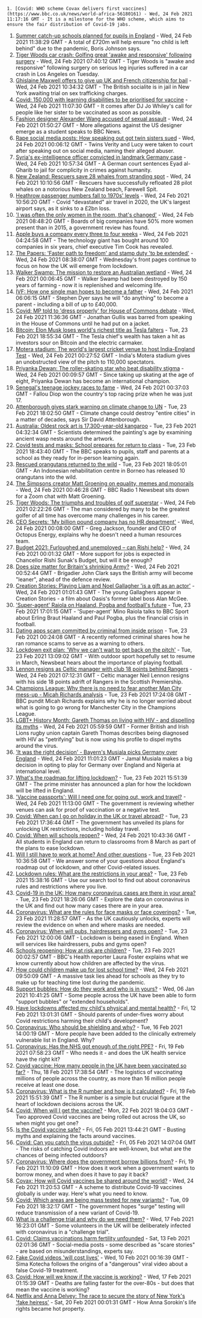 
    1. [Covid: WHO scheme Covax delivers first vaccines](https://www.bbc.co.uk/news/world-africa-56180161) - Wed, 24 Feb 2021 11:17:16 GMT - It is a milestone for the WHO scheme, which aims to ensure the fair distribution of Covid-19 jabs.
1. [Summer catch-up schools planned for pupils in England](https://www.bbc.co.uk/news/education-56175893) - Wed, 24 Feb 2021 11:38:29 GMT - A total of £720m will help ensure "no child is left behind" due to the pandemic, Boris Johnson says.
1. [Tiger Woods car crash: Golfing great 'awake and responsive' following surgery](https://www.bbc.co.uk/sport/golf/56172067) - Wed, 24 Feb 2021 07:40:12 GMT - Tiger Woods is "awake and responsive" following surgery on serious leg injuries suffered in a car crash in Los Angeles on Tuesday.
1. [Ghislaine Maxwell offers to give up UK and French citizenship for bail](https://www.bbc.co.uk/news/world-us-canada-56181754) - Wed, 24 Feb 2021 10:34:32 GMT - The British socialite is in jail in New York awaiting trial on sex trafficking charges.
1. [Covid: 150,000 with learning disabilities to be prioritised for vaccine](https://www.bbc.co.uk/news/health-56181154) - Wed, 24 Feb 2021 11:07:30 GMT - It comes after DJ Jo Whiley's call for people like her sister to be vaccinated as soon as possible.
1. [Fashion designer Alexander Wang accused of sexual assault](https://www.bbc.co.uk/news/entertainment-arts-56174310) - Wed, 24 Feb 2021 01:50:27 GMT - More allegations against the US designer emerge as a student speaks to BBC News.
1. [Rape social media posts: How speaking out got twin sisters sued](https://www.bbc.co.uk/news/uk-56173394) - Wed, 24 Feb 2021 00:06:12 GMT - Twins Verity and Lucy were taken to court after speaking out on social media, naming their alleged abuser.
1. [Syria's ex-intelligence officer convicted in landmark Germany case](https://www.bbc.co.uk/news/world-europe-56160486) - Wed, 24 Feb 2021 10:57:34 GMT - A German court sentences Eyad al-Gharib to jail for complicity in crimes against humanity.
1. [New Zealand: Rescuers save 28 whales from stranding spot](https://www.bbc.co.uk/news/world-asia-56181866) - Wed, 24 Feb 2021 10:10:56 GMT - Rescuers have successfully refloated 28 pilot whales on a notorious New Zealand beach, Farewell Spit.
1. [Heathrow passenger numbers fall to 1970s' levels](https://www.bbc.co.uk/news/business-56176403) - Wed, 24 Feb 2021 10:56:20 GMT - Covid "devastated" air travel in 2020, the UK's largest airport says, as it sinks to a £2bn loss.
1. ['I was often the only women in the room, that's changed'](https://www.bbc.co.uk/news/business-56172775) - Wed, 24 Feb 2021 08:48:20 GMT - Boards of big companies have 50% more women present than in 2015, a government review has found.
1. [Apple buys a company every three to four weeks](https://www.bbc.co.uk/news/business-56178792) - Wed, 24 Feb 2021 04:24:58 GMT - The technology giant has bought around 100 companies in six years, chief executive Tim Cook has revealed.
1. [The Papers: 'Faster path to freedom' and stamp duty 'to be extended'](https://www.bbc.co.uk/news/blogs-the-papers-56177366) - Wed, 24 Feb 2021 08:38:07 GMT - Wednesday's front pages continue to focus on how the UK will emerge from lockdown.
1. [Walker Swamp: The mission to restore an Australian wetland](https://www.bbc.co.uk/news/world-australia-56151304) - Wed, 24 Feb 2021 00:06:45 GMT - Walker Swamp had been destroyed by 150 years of farming - now it is replenished and welcoming life.
1. [IVF: How one single man hopes to become a father](https://www.bbc.co.uk/news/uk-wales-56162721) - Wed, 24 Feb 2021 06:06:15 GMT - Stephen Dyer says he will "do anything" to become a parent - including a bill of up to £40,000.
1. [Covid: MP told to 'dress properly' for House of Commons debate](https://www.bbc.co.uk/news/uk-56180675) - Wed, 24 Feb 2021 11:36:36 GMT - Jonathan Gullis was barred from speaking in the House of Commons until he had put on a jacket.
1. [Bitcoin: Elon Musk loses world's richest title as Tesla falters](https://www.bbc.co.uk/news/business-56174404) - Tue, 23 Feb 2021 18:55:34 GMT - The Tesla chief's wealth has taken a hit as investors sour on Bitcoin and the electric carmaker.
1. [Motera stadium: The world's largest cricket venue to host India-England Test](https://www.bbc.co.uk/news/world-asia-india-56165699) - Wed, 24 Feb 2021 00:27:52 GMT - India's Motera stadium gives an unobstructed view of the pitch to 110,000 spectators.
1. [Priyanka Dewan: The roller-skating star who beat disability stigma](https://www.bbc.co.uk/news/world-asia-india-56080312) - Wed, 24 Feb 2021 00:09:57 GMT - Since taking up skating at the age of eight, Priyanka Dewan has become an international champion.
1. [Senegal's teenage jockey races to fame](https://www.bbc.co.uk/news/in-pictures-56127799) - Wed, 24 Feb 2021 00:37:03 GMT - Fallou Diop won the country's top racing prize when he was just 17.
1. [Attenborough gives stark warning on climate change to UN](https://www.bbc.co.uk/news/science-environment-56175714) - Tue, 23 Feb 2021 18:02:50 GMT - Climate change could destroy "entire cities" in a matter of decades, says Sir David Attenborough.
1. [Australia: Oldest rock art is 17,300-year-old kangaroo](https://www.bbc.co.uk/news/world-australia-56164484) - Tue, 23 Feb 2021 04:32:34 GMT - Scientists determined the painting's age by examining ancient wasp nests around the artwork.
1. [Covid tests and masks: School prepares for return to class](https://www.bbc.co.uk/news/education-56169407) - Tue, 23 Feb 2021 18:43:40 GMT - The BBC speaks to pupils, staff and parents at a school as they ready for in-person learning again.
1. [Rescued orangutans returned to the wild](https://www.bbc.co.uk/news/world-asia-56175417) - Tue, 23 Feb 2021 18:05:01 GMT - An Indonesian rehabilitation centre in Borneo has released 10 orangutans into the wild.
1. [The Simpsons creator Matt Groening on equality, memes and monorails](https://www.bbc.co.uk/news/newsbeat-56024683) - Wed, 24 Feb 2021 00:46:28 GMT - BBC Radio 1 Newsbeat sits down for a Zoom chat with Matt Groening.
1. [Tiger Woods: The triumphs and troubles of golf superstar](https://www.bbc.co.uk/news/world-us-canada-56177816) - Wed, 24 Feb 2021 02:22:26 GMT - The man considered by many to be the greatest golfer of all time has overcome many challenges in his career.
1. [CEO Secrets: 'My billion pound company has no HR department'](https://www.bbc.co.uk/news/business-56130187) - Wed, 24 Feb 2021 00:08:00 GMT - Greg Jackson, founder and CEO of Octopus Energy, explains why he doesn't need a human resources team.
1. [Budget 2021: Furloughed and unemployed – can Rishi help?](https://www.bbc.co.uk/news/business-56104411) - Wed, 24 Feb 2021 00:01:32 GMT - More support for jobs is expected in Chancellor Rishi Sunak's Budget, but will it be enough?
1. [Does size matter for Britain's shrinking Army?](https://www.bbc.co.uk/news/uk-56007073) - Wed, 24 Feb 2021 00:52:44 GMT - Brigadier John Clark says the British army will become "leaner", ahead of the defence review.
1. [Creation Stories: Playing Liam and Noel Gallagher 'is a gift as an actor'](https://www.bbc.co.uk/news/entertainment-arts-55730195) - Wed, 24 Feb 2021 01:01:43 GMT - The young Gallaghers appear in Creation Stories - a film about Oasis's former label boss Alan McGee.
1. ['Super-agent' Raiola on Haaland, Pogba and football's future](https://www.bbc.co.uk/sport/football/56168683) - Tue, 23 Feb 2021 17:01:15 GMT - 'Super-agent' Mino Raiola talks to BBC Sport about Erling Braut Haaland and Paul Pogba, plus the financial crisis in football.
1. [Dating apps scam committed by criminal from inside prison](https://www.bbc.co.uk/news/technology-56127488) - Tue, 23 Feb 2021 00:24:08 GMT - A recently reformed criminal shares how he ran romance scams to serve as a warning to others.
1. [Lockdown exit plan: 'Why we can't wait to get back on the pitch'](https://www.bbc.co.uk/news/newsbeat-56101175) - Tue, 23 Feb 2021 13:09:02 GMT - With outdoor sport hopefully set to resume in March, Newsbeat hears about the importance of playing football.
1. [Lennon resigns as Celtic manager with club 18 points behind Rangers](https://www.bbc.co.uk/sport/football/55130253) - Wed, 24 Feb 2021 07:12:31 GMT - Celtic manager Neil Lennon resigns with his side 18 points adrift of Rangers in the Scottish Premiership.
1. [Champions League: Why there is no need to fear another Man City mess-up - Micah Richards analysis](https://www.bbc.co.uk/sport/football/56126957) - Tue, 23 Feb 2021 17:24:08 GMT - BBC pundit Micah Richards explains why he is no longer worried about what is going to go wrong for Manchester City in the Champions League.
1. [LGBT+ History Month: Gareth Thomas on living with HIV - and dispelling its myths](https://www.bbc.co.uk/sport/rugby-union/56133248) - Wed, 24 Feb 2021 05:59:59 GMT - Former British and Irish Lions rugby union captain Gareth Thomas describes being diagnosed with HIV as "petrifying" but is now using his profile to dispel myths around the virus.
1. ['It was the right decision' - Bayern's Musiala picks Germany over England](https://www.bbc.co.uk/sport/football/56176585) - Wed, 24 Feb 2021 11:01:23 GMT - Jamal Musiala makes a big decision in opting to play for Germany over England and Nigeria at international level.
1. [What's the roadmap for lifting lockdown?](https://www.bbc.co.uk/news/explainers-52530518) - Tue, 23 Feb 2021 15:51:39 GMT - The prime minister has announced a plan for how the lockdown will be lifted in England.
1. ['Vaccine passports': Will I need one for going out, work and travel?](https://www.bbc.co.uk/news/explainers-55718553) - Wed, 24 Feb 2021 11:13:00 GMT - The government is reviewing whether venues can ask for proof of vaccination or a negative test.
1. [Covid: When can I go on holiday in the UK or travel abroad?](https://www.bbc.co.uk/news/explainers-52646738) - Tue, 23 Feb 2021 17:36:44 GMT - The government has unveiled its plans for unlocking UK restrictions, including holiday travel.
1. [Covid: When will schools reopen?](https://www.bbc.co.uk/news/education-51643556) - Wed, 24 Feb 2021 10:43:36 GMT - All students in England can return to classrooms from 8 March as part of the plans to ease lockdown.
1. [Will I still have to work at home? And other questions](https://www.bbc.co.uk/news/world-asia-china-51176409) - Tue, 23 Feb 2021 10:36:58 GMT - We answer some of your questions about England's roadmap out of lockdown, and other Covid-related issues.
1. [Lockdown rules: What are the restrictions in your area?](https://www.bbc.co.uk/news/uk-54373904) - Tue, 23 Feb 2021 15:38:16 GMT - Use our search tool to find out about coronavirus rules and restrictions where you live.
1. [Covid-19 in the UK: How many coronavirus cases are there in your area?](https://www.bbc.co.uk/news/uk-51768274) - Tue, 23 Feb 2021 18:26:06 GMT - Explore the data on coronavirus in the UK and find out how many cases there are in your area.
1. [Coronavirus: What are the rules for face masks or face coverings?](https://www.bbc.co.uk/news/health-51205344) - Tue, 23 Feb 2021 11:28:57 GMT - As the UK cautiously unlocks, experts will review the evidence on when and where masks are needed.
1. [Coronavirus: When will pubs, hairdressers and gyms open?](https://www.bbc.co.uk/news/explainers-53349989) - Tue, 23 Feb 2021 12:00:06 GMT - Lockdown is being eased in England. When will services like hairdressers, pubs and gyms open?
1. [Schools reopening: How at risk are children?](https://www.bbc.co.uk/news/explainers-52777244) - Tue, 23 Feb 2021 00:02:57 GMT - BBC's Health reporter Laura Foster explains what we know currently about how children are affected by the virus.
1. [How could children make up for lost school time?](https://www.bbc.co.uk/news/explainers-55938837) - Wed, 24 Feb 2021 09:50:09 GMT - A massive task lies ahead for schools as they try to make up for teaching time lost during the pandemic.
1. [Support bubbles: How do they work and who is in yours?](https://www.bbc.co.uk/news/health-52637354) - Wed, 06 Jan 2021 10:41:25 GMT - Some people across the UK have been able to form "support bubbles" or "extended households".
1. [Have lockdowns affected my child's physical and mental health?](https://www.bbc.co.uk/news/explainers-55936928) - Fri, 12 Feb 2021 13:01:31 GMT - Should parents of under-fives worry about Covid restrictions harming their child's development?
1. [Coronavirus: Who should be shielding and why?](https://www.bbc.co.uk/news/health-51997151) - Tue, 16 Feb 2021 14:00:19 GMT - More people have been added to the clinically extremely vulnerable list in England. Why?
1. [Coronavirus: Has the NHS got enough of the right PPE?](https://www.bbc.co.uk/news/health-52254745) - Fri, 19 Feb 2021 07:58:23 GMT - Who needs it - and does the UK health service have the right kit?
1. [Covid vaccine: How many people in the UK have been vaccinated so far?](https://www.bbc.co.uk/news/health-55274833) - Thu, 18 Feb 2021 17:38:54 GMT - The logistics of vaccinating millions of people across the country, as more than 16 million people receive at least one dose.
1. [Coronavirus: What is the R number and how is it calculated?](https://www.bbc.co.uk/news/health-52473523) - Fri, 19 Feb 2021 15:51:39 GMT - The R number is a simple but crucial figure at the heart of lockdown decisions across the UK.
1. [Covid: When will I get the vaccine?](https://www.bbc.co.uk/news/health-55045639) - Mon, 22 Feb 2021 18:04:03 GMT - Two approved Covid vaccines are being rolled out across the UK, so when might you get one?
1. [Is the Covid vaccine safe?](https://www.bbc.co.uk/news/health-55056016) - Fri, 05 Feb 2021 13:44:21 GMT - Busting myths and explaining the facts around vaccines.
1. [Covid: Can you catch the virus outside?](https://www.bbc.co.uk/news/explainers-55680305) - Fri, 05 Feb 2021 14:07:04 GMT - The risks of catching Covid indoors are well-known, but what are the chances of being infected outdoors?
1. [Coronavirus: Where does the government borrow billions from?](https://www.bbc.co.uk/news/business-50504151) - Fri, 19 Feb 2021 11:10:09 GMT - How does it work when a government wants to borrow money, and when does it have to pay it back?
1. [Covax: How will Covid vaccines be shared around the world?](https://www.bbc.co.uk/news/world-55795297) - Wed, 24 Feb 2021 11:20:53 GMT - A scheme to distribute Covid-19 vaccines globally is under way. Here's what you need to know.
1. [Covid: Which areas are being mass tested for new variants?](https://www.bbc.co.uk/news/explainers-54872039) - Tue, 09 Feb 2021 18:32:17 GMT - The government hopes "surge" testing will reduce transmission of a new variant of Covid-19.
1. [What is a challenge trial and why do we need them?](https://www.bbc.co.uk/news/health-56098344) - Wed, 17 Feb 2021 16:23:01 GMT - Some volunteers in the UK will be deliberately infected with coronavirus in a "challenge trial".
1. [Covid: Claims vaccinations harm fertility unfounded](https://www.bbc.co.uk/news/health-56012529) - Sat, 13 Feb 2021 02:01:36 GMT - Social-media posts - some described as "scare stories" - are based on misunderstandings, experts say.
1. [Fake Covid videos 'will cost lives'](https://www.bbc.co.uk/news/health-55994597) - Wed, 10 Feb 2021 00:16:39 GMT - Sima Kotecha follows the origins of a "dangerous" viral video about a false Covid-19 treatment.
1. [Covid: How will we know if the vaccine is working?](https://www.bbc.co.uk/news/health-56072684) - Wed, 17 Feb 2021 01:15:39 GMT - Deaths are falling faster for the over-80s - but does that mean the vaccine is working?
1. [Netflix and Anna Delvey: The race to secure the story of New York's 'fake heiress'](https://www.bbc.co.uk/news/world-us-canada-56113478) - Sat, 20 Feb 2021 00:01:31 GMT - How Anna Sorokin's life rights became hot property.

